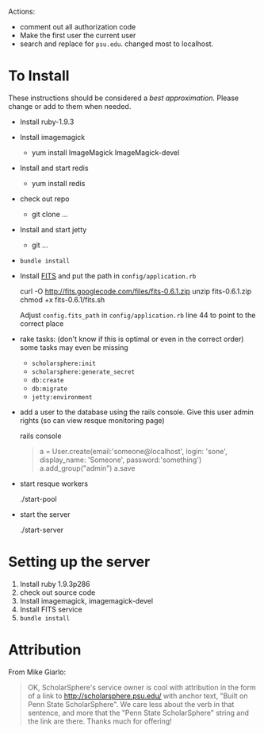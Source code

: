 
Actions:

 * comment out all authorization code
 * Make the first user the current user
 * search and replace for `psu.edu`. changed most to localhost.

# To Install

These instructions should be considered a _best approximation._ Please change
or add to them when needed.

 * Install ruby-1.9.3
 
 * Install imagemagick
   - yum install ImageMagick ImageMagick-devel
 * Install and start redis
   - yum install redis
 * check out repo
   - git clone ...
 * Install and start jetty
   - git ... <submodules>
 * `bundle install`
 * Install [FITS][] and put the path in `config/application.rb`

    curl -O http://fits.googlecode.com/files/fits-0.6.1.zip
    unzip fits-0.6.1.zip
    chmod +x fits-0.6.1/fits.sh

   Adjust `config.fits_path` in `config/application.rb` line 44 to point to the correct place

 * rake tasks: (don't know if this is optimal or even in the correct order)
   some tasks may even be missing

   - `scholarsphere:init`
   - `scholarsphere:generate_secret`
   - `db:create`
   - `db:migrate`
   - `jetty:environment`

 * add a user to the database using the rails console. Give this user admin
   rights (so can view resque monitoring page)

    rails console
    > a = User.create(email:'someone@localhost', login: 'sone', display_name: 'Someone', password:'something')
    > a.add_group("admin")
    > a.save


 [FITS]: http://code.google.com/p/fits/

 * start resque workers

    ./start-pool

 * start the server

    ./start-server


# Setting up the server

1. Install ruby 1.9.3p286
1. check out source code
1. Install imagemagick, imagemagick-devel
1. Install FITS service
1. `bundle install`


# Attribution

From Mike Giarlo:

> OK, ScholarSphere's service owner is cool with attribution in the form
> of a link to http://scholarsphere.psu.edu/ with anchor text, "Built on
> Penn State ScholarSphere".  We care less about the verb in that
> sentence, and more that the "Penn State ScholarSphere" string and the
> link are there.  Thanks much for offering!
